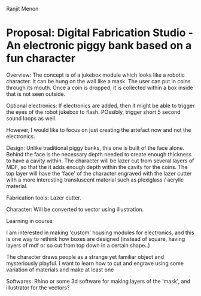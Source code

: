 Ranjit Menon 

Proposal: Digital Fabrication Studio - An electronic piggy bank based on a fun character
==========================

Overview: The concept is of a jukebox module which looks like a robotic character. It can be hung on the wall like a mask. The user can put in coins through its mouth. Once a coin is dropped, it is collected within a box inside that is not seen outside. 

Optional electronics:
If electronics are added, then it might be able to trigger the eyes of the robot jukebox to flash. POssibly, trigger short 5 second sound loops as well.

However, I would like to focus on just creating the artefact now and not the electronics.

 

Design: Unlike traditional piggy banks, this one is built of the face alone. Behind the face is the necessary depth needed to create enough thickness to have a cavity within.
The character will be lazer cut from several layers of MDF, so that the it adds enough depth within the cavity for the coins.
The top layer will have the 'face' of the character engraved with the lazer cutter with a more interesting transluscent material such as plexiglass / acrylic material.


Fabrication tools: Lazer cutter.

Character: Will be converted to vector using illustration.

Learning in course: 

I am interested in making 'custom' housing modules for electronics, and this is one way to rethink how boxes are designed (instead of square, having layers of mdf or so cut from top down in a certain shape..)

The character draws people as a strange yet familiar object and mysteriously playful. I want to learn how to 
cut and engrave using some variation of materials and make at least one 


Softwares: Rhino or some 3d software for making layers of the 'mask', and illustrator for the vectors?

